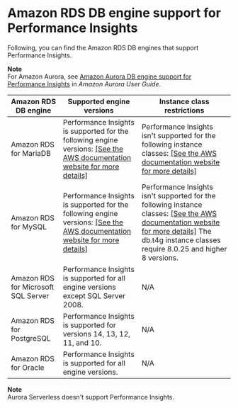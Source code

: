 # Amazon RDS DB engine support for Performance Insights<a name="USER_PerfInsights.Overview.Engines"></a>

Following, you can find the Amazon RDS DB engines that support Performance Insights\.

**Note**  
For Amazon Aurora, see [Amazon Aurora DB engine support for Performance Insights](https://docs.aws.amazon.com/AmazonRDS/latest/AuroraUserGuide/USER_PerfInsights.Overview.Engines.html) in *Amazon Aurora User Guide*\.


|  Amazon RDS DB engine  | Supported engine versions | Instance class restrictions | 
| --- | --- | --- | 
|  Amazon RDS for MariaDB  |  Performance Insights is supported for the following engine versions: [\[See the AWS documentation website for more details\]](http://docs.aws.amazon.com/AmazonRDS/latest/UserGuide/USER_PerfInsights.Overview.Engines.html)  |  Performance Insights isn't supported for the following instance classes: [\[See the AWS documentation website for more details\]](http://docs.aws.amazon.com/AmazonRDS/latest/UserGuide/USER_PerfInsights.Overview.Engines.html)  | 
|  Amazon RDS for MySQL  |  Performance Insights is supported for the following engine versions: [\[See the AWS documentation website for more details\]](http://docs.aws.amazon.com/AmazonRDS/latest/UserGuide/USER_PerfInsights.Overview.Engines.html)  |  Performance Insights isn't supported for the following instance classes: [\[See the AWS documentation website for more details\]](http://docs.aws.amazon.com/AmazonRDS/latest/UserGuide/USER_PerfInsights.Overview.Engines.html) The db\.t4g instance classes require 8\.0\.25 and higher 8 versions\.  | 
|  Amazon RDS for Microsoft SQL Server  |  Performance Insights is supported for all engine versions except SQL Server 2008\.  |  N/A  | 
|  Amazon RDS for PostgreSQL  |  Performance Insights is supported for versions 14, 13, 12, 11, and 10\.  |  N/A  | 
|  Amazon RDS for Oracle  |  Performance Insights is supported for all engine versions\.  |  N/A  | 

**Note**  
Aurora Serverless doesn't support Performance Insights\.